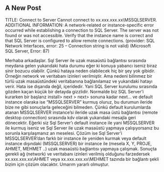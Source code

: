 ## A New Post

  TITLE: Connect to Server
  Cannot connect to xx.xxx.xxx.xx\MSSQLSERVER.
  ADDITIONAL INFORMATION:
  A network-related or instance-specific error occurred while establishing a connection to SQL Server. The server was not found or was not accessible. Verify that the instance name is correct and that SQL Server is configured to allow remote connections. (provider: SQL Network Interfaces, error: 25 – Connection string is not valid) (Microsoft SQL Server, Error: 87)
  
Merhaba arkadaşlar. Sql Server ile uzak masaüstü bağlantısı sırasında meydana gelen yukarıdaki hata durumu eğer ki konuya yabancı iseniz biraz sinir bozucu olabilir. Çünkü hataya neden olabilecek hiç bir şey yok gibidir. Örneğin network ve veritabanı izinleri verilmiştir. Ama nedeni bilinmez bir türlü uzak masaüstündeki veritabanına bağlanılamaz ve yukarıdaki hatayı verir. Hata ise dışarıda değil, içeridedir. Yani SQL Server kurulumu sırasında gözden kaçan küçük bir detayda gizzlidir. Normalde biz SQL Server’i kurarken bir başlarız install> next > next> sonuna kadar next… ve default instance olaraka ise “MSSQLSERVER” kurmuş oluruz, bu durumun ileride bize ne gibi sonuçlarla geleceğini bilmeden.  Çünkü default kurulumlarda atanan MSSQLSERVER instance’si ileride uzak masa üstü bağlantısı (remote desktop connection) sırasında kdv olarak yukarıdaki mesajla geri dönecektir. Eğerki siz Sql Server’ı default instance ile yani MSSQLSERVER ile kurmuş iseniz ve Sql Server ile uzak masaüstü yapmaya çalışıyorsanız bu sorunla karşılaşmanız an meselesi.
Çözüm ise Sql Server’i MSSQLSERVER’dan farklı bir instance ile yeniden kurmak veya default instance dışındaki (MSSQLSERVER) bir instance ile (mesela X, Y, PROJE, AHMET, MEHMET ..) uzak masaüstü bağlantısı yapmaya çalışmak. Sonuçta gerekli ağ (network) ve veritabanı izinleri verilmiş olduğunu farzedersek xx.xxx.xxx.xx\AHMET veya xx.xxx.xxx.xx\MEHMET tazında bir bağlantı şekli bizim için çözüm olacaktır.
Umarım yararlı olmuştur.
